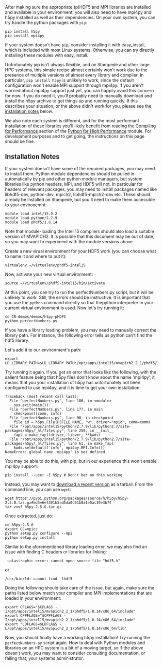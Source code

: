 After making sure the appropriate (p)HDF5 and MPI libraries are
installed and available in your environment, you will also need to have
mpi4py and h5py installed as well as their dependencies. On your own system,
you can try handle the python packages with `pip`:


```
pip install h5py
pip install mpi4py
```

If your system doesn't have `pip`, consider installing it with
easy_install, which is included with most Linux systems. Otherwise,
you can try directly installing these modules with easy_install.

Unfortunately pip isn't always flexible, and on Stampede and other large
HPC systems, this simple recipe almost certainly won't work due to
the presence of multiple versions of almost every library and compiler.
In particular, `pip install h5py` is unlikely to work, since the default
configuration won't enable MPI support through mpi4py. If you aren't worried about mpi4py
support just yet, you can happily avoid this concern for now. If you do need it, you'll
probably need to manually download and install the h5py archive to get things
up and running quickly. If this describes your situation, or the above 
didn't work for you, please see the [installation notes](#installation-notes) below.

We also note each system is different, and for the most performant installation of
these libraries you'll likely benefit from reading the [Compiling for
Performance](https://www.cac.cornell.edu/VW/python/compiling.aspx)
section of the [Python for High
Performance](https://www.cac.cornell.edu/VW/python/) module.  For
development purposes and to get going, the instructions on this page should
be fine.


## Installation Notes

If your system doesn't have some of the required packages, you may
need to install them. Python module dependencies should be pulled in
automatically by pip and other python module managers, but system
libraries like python headers, MPI, and HDF5 will not. In particular
for headers of relevant packages, you may need to install packages
named like libhdf5-dev, python-dev, mpich2, libhdf5-mpich2-dev etc.
These should already be installed on Stampede, but you'll need
to make them accessible to your environemnt:

```
module load intel/15.0.2
module load python/2.7.9
module load phdf5/1.8.14
```

Note that module-loading the Intel 15 compilers should also load a suitable
version of MVAPICH2. It is possible that this document may be out of date, 
so you may want to experiment with the module versions above.

Create a new virual environment for your HDF5 work 
(you can choose what to name it and where to put it):

```
virtualenv ~/virtualenv/phdf5-intel15
```

Now, activate your new virtual environment:

```
source ~/virtualenv/phdf5-intel15/bin/activate
```

At this point, you can try to run the perfectNumbers.py script, but it will be unlikely to work.
Still, the errors should be instructive. It is important that you use the `python`
command directly so that thepython interpreter in your current virtual environment is used.
Now let's try running it:

```
cd CR-demos/demos/h5py-pHDF5
python perfectNumbers.py
```


If you have a library loading problem, you may need to manually correct the library path. For instance,
the following error tells us python can't find the hdf5 library:

Let's add it to our environment's path:

```
export LD_LIBRARY_PATH=$LD_LIBRARY_PATH:/opt/apps/intel15/mvapich2_2_1/phdf5/1.8.14/x86_64/lib
```

Try running it again. If you get an error that looks like the following, with the salient
feature being that h5py files don't know about the name 'mpi4py', it means that you your
installation of h5py has unfortunately not been configured to use mpi4py, and it is time to get
your own installation:

```
Traceback (most recent call last):
  File "perfectNumbers.py", line 186, in <module>
    sys.exit(main())
  File "perfectNumbers.py", line 177, in main
    checkpoint(comm, info)
  File "perfectNumbers.py", line 90, in checkpoint
    file_id = h5py.File(H5FILE_NAME, "w", driver="mpio", comm=comm)
  File "/opt/apps/intel15/python/2.7.9/lib/python2.7/site-packages/h5py/_hl/files.py", line 259, in __init__
    fapl = make_fapl(driver, libver, **kwds)
  File "/opt/apps/intel15/python/2.7.9/lib/python2.7/site-packages/h5py/_hl/files.py", line 61, in make_fapl
    kwds.setdefault('info', mpi4py.MPI.Info())
NameError: global name 'mpi4py' is not defined
```

You may be able to do this, with pip, but in our experience this won't enable mpi4py support:

```
pip install --user -I h5py # Don't bet on this working
```

Instead, you may want to [download a recent version](https://pypi.python.org/pypi/h5py) as a tarball. From the command line, you can use `wget`:

```
wget https://pypi.python.org/packages/source/h/h5py/h5py-2.5.0.tar.gz#md5=6e4301b5ad5da0d51b0a1e5ac19e3b74
tar zxvf h5py-2.5.0.tar.gz
```

Once extracted, just do:

```
cd h5py-2.5.0
export CC=mpicc
python setup.py configure --mpi
python setup.py install
```


Similar to the aforementioned library loading error, we may also find an issue with finding C headers or libraries for linking:

```
 catastrophic error: cannot open source file "hdf5.h"
```

or

```
/usr/bin/ld: cannot find -lhdf5 
 ```
 
 Doing the following should take care of the issue, but again, make sure the paths listed
 below match your compiler and MPI implementations that are loaded in your environment:

```
export CFLAGS="$CFLAGS -I/opt/apps/intel15/mvapich2_2_1/phdf5/1.8.14/x86_64/include"
export CPPFLAGS="$CPPFLAGS -I/opt/apps/intel15/mvapich2_2_1/phdf5/1.8.14/x86_64/include"
export "LDFLAGS=$LDFLAGS -L/opt/apps/intel15/mvapich2_2_1/phdf5/1.8.14/x86_64/lib"
```

Now, you should finally have a working h5py installation! 
Try running the `perfectNumbers.py` script again.
How to deal with Python modules and libraries on an HPC system is 
a bit of a moving target, so if the above doesn't work, you may want to consider consulting
documentation, or failing that, your systems administrator.

